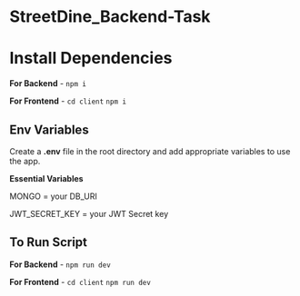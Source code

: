 # StreetDine_Backend-Task

# Install Dependencies

**For Backend** - `npm i`

**For Frontend** - `cd client`  `npm i`

## Env Variables

Create a **.env** file in the root directory and add appropriate variables to use the app.

**Essential Variables**

MONGO = your DB_URI

JWT_SECRET_KEY = your JWT Secret key

## To Run Script

**For Backend** - `npm run dev`

**For Frontend** - `cd client` `npm run dev`

